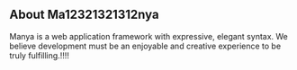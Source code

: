 ## About Ma12321321312nya

Manya is a web application framework with expressive, elegant syntax. We believe development must be an enjoyable and creative experience to be truly fulfilling.!!!!
